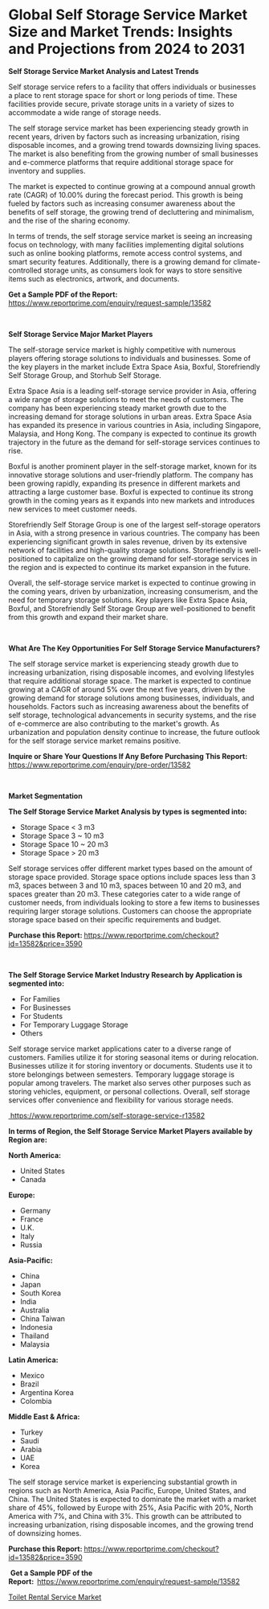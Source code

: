 <p><h1>Global Self Storage Service Market Size and Market Trends: Insights and Projections from 2024 to 2031</h1></p><p><strong>Self Storage Service Market Analysis and Latest Trends</strong></p>
<p><p>Self storage service refers to a facility that offers individuals or businesses a place to rent storage space for short or long periods of time. These facilities provide secure, private storage units in a variety of sizes to accommodate a wide range of storage needs.</p><p>The self storage service market has been experiencing steady growth in recent years, driven by factors such as increasing urbanization, rising disposable incomes, and a growing trend towards downsizing living spaces. The market is also benefiting from the growing number of small businesses and e-commerce platforms that require additional storage space for inventory and supplies.</p><p>The market is expected to continue growing at a compound annual growth rate (CAGR) of 10.00% during the forecast period. This growth is being fueled by factors such as increasing consumer awareness about the benefits of self storage, the growing trend of decluttering and minimalism, and the rise of the sharing economy.</p><p>In terms of trends, the self storage service market is seeing an increasing focus on technology, with many facilities implementing digital solutions such as online booking platforms, remote access control systems, and smart security features. Additionally, there is a growing demand for climate-controlled storage units, as consumers look for ways to store sensitive items such as electronics, artwork, and documents.</p></p>
<p><strong>Get a Sample PDF of the Report:&nbsp;</strong> <a href="https://www.reportprime.com/enquiry/request-sample/13582">https://www.reportprime.com/enquiry/request-sample/13582</a></p>
<p>&nbsp;</p>
<p><strong>Self Storage Service Major Market Players</strong></p>
<p><p>The self-storage service market is highly competitive with numerous players offering storage solutions to individuals and businesses. Some of the key players in the market include Extra Space Asia, Boxful, Storefriendly Self Storage Group, and Storhub Self Storage.</p><p>Extra Space Asia is a leading self-storage service provider in Asia, offering a wide range of storage solutions to meet the needs of customers. The company has been experiencing steady market growth due to the increasing demand for storage solutions in urban areas. Extra Space Asia has expanded its presence in various countries in Asia, including Singapore, Malaysia, and Hong Kong. The company is expected to continue its growth trajectory in the future as the demand for self-storage services continues to rise.</p><p>Boxful is another prominent player in the self-storage market, known for its innovative storage solutions and user-friendly platform. The company has been growing rapidly, expanding its presence in different markets and attracting a large customer base. Boxful is expected to continue its strong growth in the coming years as it expands into new markets and introduces new services to meet customer needs.</p><p>Storefriendly Self Storage Group is one of the largest self-storage operators in Asia, with a strong presence in various countries. The company has been experiencing significant growth in sales revenue, driven by its extensive network of facilities and high-quality storage solutions. Storefriendly is well-positioned to capitalize on the growing demand for self-storage services in the region and is expected to continue its market expansion in the future.</p><p>Overall, the self-storage service market is expected to continue growing in the coming years, driven by urbanization, increasing consumerism, and the need for temporary storage solutions. Key players like Extra Space Asia, Boxful, and Storefriendly Self Storage Group are well-positioned to benefit from this growth and expand their market share.</p></p>
<p>&nbsp;</p>
<p><strong>What Are The Key Opportunities For Self Storage Service Manufacturers?</strong></p>
<p><p>The self storage service market is experiencing steady growth due to increasing urbanization, rising disposable incomes, and evolving lifestyles that require additional storage space. The market is expected to continue growing at a CAGR of around 5% over the next five years, driven by the growing demand for storage solutions among businesses, individuals, and households. Factors such as increasing awareness about the benefits of self storage, technological advancements in security systems, and the rise of e-commerce are also contributing to the market's growth. As urbanization and population density continue to increase, the future outlook for the self storage service market remains positive.</p></p>
<p><strong>Inquire or Share Your Questions If Any Before Purchasing This Report:</strong> <a href="https://www.reportprime.com/enquiry/pre-order/13582">https://www.reportprime.com/enquiry/pre-order/13582</a></p>
<p>&nbsp;</p>
<p><strong>Market Segmentation</strong></p>
<p><strong>The Self Storage Service Market Analysis by types is segmented into:</strong></p>
<p><ul><li>Storage Space < 3 m3</li><li>Storage Space 3 ~ 10 m3</li><li>Storage Space 10 ~ 20 m3</li><li>Storage Space > 20 m3</li></ul></p>
<p><p>Self storage services offer different market types based on the amount of storage space provided. Storage space options include spaces less than 3 m3, spaces between 3 and 10 m3, spaces between 10 and 20 m3, and spaces greater than 20 m3. These categories cater to a wide range of customer needs, from individuals looking to store a few items to businesses requiring larger storage solutions. Customers can choose the appropriate storage space based on their specific requirements and budget.</p></p>
<p><strong>Purchase this Report:&nbsp;</strong><a href="https://www.reportprime.com/checkout?id=13582&price=3590">https://www.reportprime.com/checkout?id=13582&price=3590</a></p>
<p>&nbsp;</p>
<p><strong>The Self Storage Service Market Industry Research by Application is segmented into:</strong></p>
<p><ul><li>For Families</li><li>For Businesses</li><li>For Students</li><li>For Temporary Luggage Storage</li><li>Others</li></ul></p>
<p><p>Self storage service market applications cater to a diverse range of customers. Families utilize it for storing seasonal items or during relocation. Businesses utilize it for storing inventory or documents. Students use it to store belongings between semesters. Temporary luggage storage is popular among travelers. The market also serves other purposes such as storing vehicles, equipment, or personal collections. Overall, self storage services offer convenience and flexibility for various storage needs.</p></p>
<p><a href="https://www.reportprime.com/self-storage-service-r13582">&nbsp;https://www.reportprime.com/self-storage-service-r13582</a></p>
<p><strong>In terms of Region, the Self Storage Service Market Players available by Region are:</strong></p>
<p>
    <p> <strong> North America: </strong>
        <ul>
            <li>United States</li>
            <li>Canada</li>
        </ul>
        </p> 
    <p> <strong> Europe: </strong>
        <ul>
            <li>Germany</li>
            <li>France</li>
            <li>U.K.</li>
            <li>Italy</li>
            <li>Russia</li>
        </ul>
        </p> 
    <p> <strong> Asia-Pacific: </strong>
        <ul>
            <li>China</li>
            <li>Japan</li>
            <li>South Korea</li>
            <li>India</li>
            <li>Australia</li>
            <li>China Taiwan</li>
            <li>Indonesia</li>
            <li>Thailand</li>
            <li>Malaysia</li>
        </ul>
        </p> 
    <p> <strong> Latin America: </strong>
        <ul>
            <li>Mexico</li>
            <li>Brazil</li>
            <li>Argentina Korea</li>
            <li>Colombia</li>
        </ul>
        </p> 
    <p> <strong> Middle East & Africa: </strong>
        <ul>
            <li>Turkey</li>
            <li>Saudi</li>
            <li>Arabia</li>
            <li>UAE</li>
            <li>Korea</li>
        </ul>
    </p>
    </p>
<p><p>The self storage service market is experiencing substantial growth in regions such as North America, Asia Pacific, Europe, United States, and China. The United States is expected to dominate the market with a market share of 45%, followed by Europe with 25%, Asia Pacific with 20%, North America with 7%, and China with 3%. This growth can be attributed to increasing urbanization, rising disposable incomes, and the growing trend of downsizing homes.</p></p>
<p><strong>Purchase this Report: </strong><a href="https://www.reportprime.com/checkout?id=13582&price=3590">https://www.reportprime.com/checkout?id=13582&price=3590</a></p>
<p>&nbsp;<strong>Get a Sample PDF of the Report:&nbsp;&nbsp;</strong><a href="https://www.reportprime.com/enquiry/request-sample/13582">https://www.reportprime.com/enquiry/request-sample/13582</a></p>
<p><strong></strong></p>
<p><p><a href="https://github.com/ChiragRp1/Market-Research-Report-List-4/blob/main/toilet-rental-service-market.md">Toilet Rental Service Market</a></p></p>